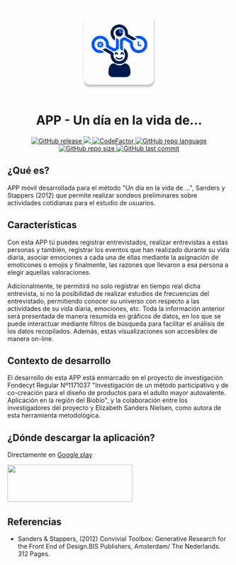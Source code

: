 <p align="center">
  <img src="https://github.com/figonzal1/Udelvd-app/blob/master/app/src/main/ic_launcher-web.png" width="200" height="200">
</p>
<h1 align="center">APP - Un día en la vida de...</h1>

<p align="center">
  
  <a href="https://img.shields.io/github/v/release/figonzal1/Udelvd-app?color=orange&include_prereleases" alt="Version">
        <img alt="GitHub release" src="https://img.shields.io/github/v/release/figonzal1/Udelvd-app?color=orange&include_prereleases">
  </a>
  
  <a href="https://snyk.io/test/github/figonzal1/Udelvd-app?targetFile=app/build.gradle" alt="Snyk">
        <img src="https://snyk.io/test/github/figonzal1/Udelvd-app/badge.svg?targetFile=app/build.gradle" />
  </a>
  
  <a href="https://www.codefactor.io/repository/github/figonzal1/udelvd-app">
    <img src="https://www.codefactor.io/repository/github/figonzal1/udelvd-app/badge" alt="CodeFactor" />
  </a>
  
  <a href="https://img.shields.io/github/languages/top/figonzal1/Udelvd-app" alt="Top Language">
        <img alt="GitHub repo language" src="https://img.shields.io/github/languages/top/figonzal1/Udelvd-app">
  </a>
  
  <a href="https://img.shields.io/github/repo-size/figonzal1/Udelvd-app" alt="GitHub repo size">
        <img alt="GitHub repo size" src="https://img.shields.io/github/repo-size/figonzal1/Udelvd-app">
  </a>
  
  <a href="https://img.shields.io/github/last-commit/figonzal1/Udelvd-app?color=yellow" alt="Last Commit">
        <img alt="GitHub last commit" src="https://img.shields.io/github/last-commit/figonzal1/Udelvd-app?color=yellow">
  </a>
  
</p>

## ¿Qué es?
APP móvil desarrollada para el método "Un día en la vida de ...", Sanders y Stappers (2012) que permite realizar sondeos preliminares sobre actividades cotidianas para el estudio de usuarios.

## Características
Con esta APP tú puedes registrar entrevistados, realizar entrevistas a estas personas y también, registrar los eventos que han realizado durante su vida diaria, asociar emociones a cada una de ellas mediante la asignación de emoticones o emojis y finalmente, las razones que llevaron a esa persona a elegir aquellas valoraciones.

Adicionalmente, te permitirá no solo registrar en tiempo real dicha entrevista, si no la posibilidad de realizar estudios de frecuencias del entrevistado, permitiendo conocer su universo con respecto a las actividades de su vida diaria, emociones, etc. Toda la información anterior será presentada de manera resumida en gráficos de datos, en los que se puede interactuar mediante filtros de búsqueda para facilitar el análisis de los datos recopilados. Además, estas visualizaciones son accesibles de manera on-line.

## Contexto de desarrollo
El desarrollo de esta APP está enmarcado en el proyecto de investigación Fondecyt Regular Nº1171037 "Investigación de un método participativo y de co-creación para el diseño de productos para el adulto mayor autovalente. Aplicación en la región del Biobío", y la colaboración entre los investigadores del proyecto y Elizabeth Sanders Nielsen, como autora de esta herramienta metodológica.

## ¿Dónde descargar la aplicación?
Directamente en [Google play](https://play.google.com/store/apps/details?id=cl.udelvd)

<a href="https://play.google.com/store/apps/details?id=cl.udelvd" target="_blank"><img src="https://drive.google.com/uc?export=download&id=1c-VbbEiDdBR7fos-6TZ_-HxFHxXoarlw" width="282" height="84"></a>

## Referencias
- Sanders & Stappers, (2012) Convivial Toolbox: Generative Research for the Front End of Design.BIS Publishers, Amsterdam/ The Nederlands. 312 Pages.
